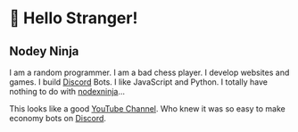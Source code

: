 # 👋 Hello Stranger!
## Nodey Ninja
I am a random programmer. I am a bad chess player. I develop websites and games. I build [Discord](https://discord.com/app) Bots. I like JavaScript and Python. I totally have nothing to do with [nodexninja](https://github.com/nodexninja)...

This looks like a good [YouTube Channel](https://www.youtube.com/channel/UC4c4iyvuy3vjBL9ffZ2928A?sub_confirmation=1). Who knew it was so easy to make economy bots on [Discord](https://discord.com/app). 

